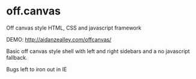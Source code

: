 off.canvas
==========

Off canvas style HTML, CSS and javascript framework

DEMO:
http://aidanzealley.com/offcanvas/

Basic off canvas style shell with left and right sidebars and a no javascript fallback.

Bugs left to iron out in IE
